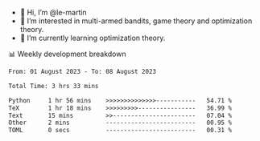 - 👋 Hi, I’m @le-martin
- 👀 I’m interested in multi-armed bandits, game theory and optimization theory.
- 🌱 I’m currently learning optimization theory.
<!---- 💞️ I’m looking to collaborate on ...
- 📫 How to reach me ...-->

<!---
Tutorial for using WakaTime stats in GitHub profile: https://github.com/athul/waka-readme
-->

📊 Weekly development breakdown
<!--START_SECTION:waka-->

```txt
From: 01 August 2023 - To: 08 August 2023

Total Time: 3 hrs 33 mins

Python     1 hr 56 mins    >>>>>>>>>>>>>>-----------   54.71 %
TeX        1 hr 18 mins    >>>>>>>>>----------------   36.99 %
Text       15 mins         >>-----------------------   07.04 %
Other      2 mins          -------------------------   00.95 %
TOML       0 secs          -------------------------   00.31 %
```

<!--END_SECTION:waka-->

<!---
le-martin/le-martin is a ✨ special ✨ repository because its `README.md` (this file) appears on your GitHub profile.
You can click the Preview link to take a look at your changes.
--->
